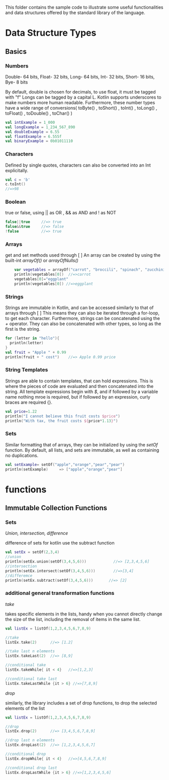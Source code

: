 This folder contains the sample code to illustrate some useful
functionalities and data structures offered by the standard
library of the language.

# Data Structure Types

## Basics

### Numbers

Double- 64 bits, 
Float-  32 bits, 
Long-   64 bits, 
Int-    32 bits, 
Short-  16 bits, 
Bye-    8 bits

By default, double is chosen for decimals, to use float, it must be tagged with "f"
Longs can be tagged by a capital L.
Kotlin supports underscores to make numbers more human readable.
Furthermore, these number types have a wide range of conversions( toByte() , toShort() , toInt() , toLong() , toFloat() , toDouble() , toChar() )


```kotlin
val intExample = 1_000
val longExample = 1_234_567_890
val doubleExample = 6.55
val floatExample = 6.555f
val binaryExample = 0b01011110
```

### Characters

Defined by single quotes, characters can also be converted into an Int explicitally.

```kotlin
val c = 'b'
c.toInt()
//=>98
```

### Boolean

true or false, using || as OR , && as AND and ! as NOT

```kotlin
false||true     //=> true
false&&true     //=> false
!false          //=> true
```

### Arrays

get and set methods used through [ ]
An array can be created by using the built-int *arrayOf()* or *arrayOfNulls()*

```kotlin
    var vegetables = arrayOf("carrot", "broccili", "spinach", "zucchini")
    println(vegetables[0])  //=>carrot
    vegetables[0]="eggplant"
    println(vegetables[0]) //=>eggplant
```

### Strings

Strings are immutable in Kotlin, and can be accessed similarly to that of arrays through [ ]
This means they can also be iterated through a for-loop, to get each character.
Furthermore, strings can be concatenated using the *+* operator.
They can also be concatenated with other types, so long as the first is the string.

```kotlin
for (letter in "hello"){
  println(letter)
}
val fruit = "Apple " + 0.99
println(fruit + " cost")    //=> Apple 0.99 price
```

### String Templates

Strings are able to contain templates, that can hold expressions.  This is where the pieces of code are evaluated and then concatenated into the string.  All template expressions begin with *$*, and if followed by a variable name nothing mroe is required, but if followed by an expression, curly braces are required {}.

```kotlin
val price=1.22
println("I cannot believe this fruit costs $price")
println("With tax, the fruit costs ${price*1.13}")
```

### Sets

Similar formatting that of arrays, they can be initialized by using the *setOf* function.
By default, all lists, and sets are immutable, as well as containing no duplications.  

```kotlin
val setExample= setOf("apple","orange","pear","pear")
println(setExample)     => ["apple","orange","pear"]
```


# functions

## Immutable Collection Functions

### Sets

*Union, intersection, difference*

difference of sets for kotlin use the subtract function

```kotlin
val setEx = setOf(2,3,4)
//union
println(setEx.union(setOf(3,4,5,6)))            //=> [2,3,4,5,6]
//intersection
println(setEx.intersect(setOf(3,4,5,6)))        //=>[3,4]
//differemce
println(setEx.subtract(setOf(3,4,5,6)))       //=> [2]
```

### additional general transformation functions

*take*

takes specific elements in the lists, handy when you cannot directly change the size of the list, including the removal of items in the same list.

```kotlin
val listEx = listOf(1,2,3,4,5,6,7,8,9)

//take
listEx.take(2)      //=> [1.2]

//take last n elements
listEx.takeLast(2)  //=> [8,9]

//conditional take
listEx.takeWhile{ it < 4}   //=>[1,2,3]

//conditional take last
listEx.takeLastWhile {it > 6} //=>[7,8,9]
```

*drop*

similarly, the library includes a set of drop functions, to drop the selected elements of the list

```kotlin
val listEx = listOf(1,2,3,4,5,6,7,8,9)

//drop
listEx.drop(2)      //=> [3,4,5,6,7,8,9]

//drop last n elements
listEx.dropLast(2)  //=> [1,2,3,4,5,6,7]

//conditional drop
listEx.dropWhile{ it < 4}   //=>[4,5,6,7,8,9]

//conditional drop last
listEx.dropLastWhile {it > 6} //=>[1,2,3,4,5,6]
```
